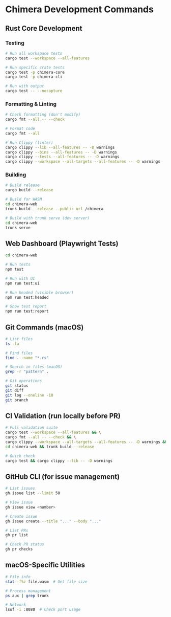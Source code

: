 # Chimera Development Commands

## Rust Core Development

### Testing
```bash
# Run all workspace tests
cargo test --workspace --all-features

# Run specific crate tests
cargo test -p chimera-core
cargo test -p chimera-cli

# Run with output
cargo test -- --nocapture
```

### Formatting & Linting
```bash
# Check formatting (don't modify)
cargo fmt --all -- --check

# Format code
cargo fmt --all

# Run Clippy (linter)
cargo clippy --lib --all-features -- -D warnings
cargo clippy --bins --all-features -- -D warnings
cargo clippy --tests --all-features -- -D warnings
cargo clippy --workspace --all-targets --all-features -- -D warnings
```

### Building
```bash
# Build release
cargo build --release

# Build for WASM
cd chimera-web
trunk build --release --public-url /chimera

# Build with trunk serve (dev server)
cd chimera-web
trunk serve
```

## Web Dashboard (Playwright Tests)

```bash
cd chimera-web

# Run tests
npm test

# Run with UI
npm run test:ui

# Run headed (visible browser)
npm run test:headed

# Show test report
npm run test:report
```

## Git Commands (macOS)

```bash
# List files
ls -la

# Find files
find . -name "*.rs"

# Search in files (macOS)
grep -r "pattern" .

# Git operations
git status
git diff
git log --oneline -10
git branch
```

## CI Validation (run locally before PR)

```bash
# Full validation suite
cargo test --workspace --all-features && \
cargo fmt --all -- --check && \
cargo clippy --workspace --all-targets --all-features -- -D warnings && \
cd chimera-web && trunk build --release

# Quick check
cargo test && cargo clippy --lib -- -D warnings
```

## GitHub CLI (for issue management)

```bash
# List issues
gh issue list --limit 50

# View issue
gh issue view <number>

# Create issue
gh issue create --title "..." --body "..."

# List PRs
gh pr list

# Check PR status
gh pr checks
```

## macOS-Specific Utilities

```bash
# File info
stat -f%z file.wasm  # Get file size

# Process management
ps aux | grep trunk

# Network
lsof -i :8080  # Check port usage
```
